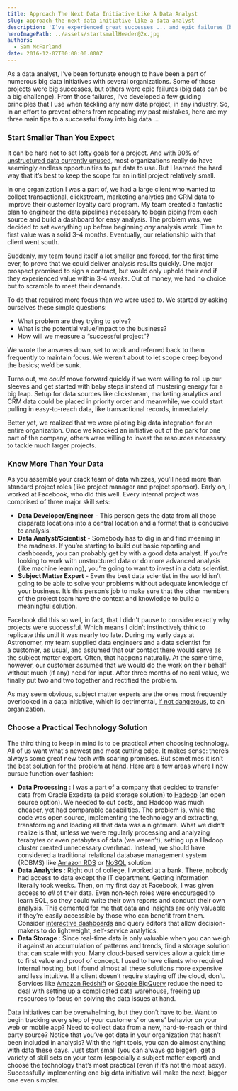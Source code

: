 ```yaml
---
title: Approach The Next Data Initiative Like A Data Analyst
slug: approach-the-next-data-initiative-like-a-data-analyst
description: 'I’ve experienced great successes ... and epic failures (big data can be a big challenge). From those failures, I’ve developed a few guiding principles.'
heroImagePath: ../assets/startsmallHeader@2x.jpg
authors:
  - Sam McFarland
date: 2016-12-07T00:00:00.000Z
---
```

<!-- markdownlint-disable-file -->
As a data analyst, I’ve been fortunate enough to have been a part of numerous big data initiatives with several organizations. Some of those projects were big successes, but others were epic failures (big data can be a big challenge). From those failures, I’ve developed a few guiding principles that I use when tackling any new data project, in any industry. So, in an effort to prevent others from repeating my past mistakes, here are my three main tips to a successful foray into big data …

### Start Smaller Than You Expect

It can be hard not to set lofty goals for a project. And with [90% of unstructured data currently unused](https://www.kdnuggets.com/2015/11/importance-dark-data-big-data-world.html), most organizations really do have seemingly endless opportunities to put data to use. But I learned the hard way that it’s best to keep the scope for an&nbsp;initial project relatively small.

In one organization I was a part of, we had a large client who wanted to collect transactional, clickstream, marketing analytics and CRM data to improve their customer loyalty card program. My team created a fantastic plan to engineer the data pipelines necessary to begin piping from each source and build a dashboard for easy analysis. The problem was, we decided to set everything up before beginning _any_&nbsp;analysis work. Time to first value was a solid 3-4 months. Eventually, our relationship with that client went south.

Suddenly, my team found itself a lot smaller and forced, for the first time ever, to prove that we could deliver analysis results quickly. One major prospect promised to sign a contract, but would only uphold their end if they experienced value within 3-4 _weeks_. Out of money, we had no choice but to scramble to meet their demands.

To do that required more focus than we were used to. We started by asking ourselves these simple questions:

- What problem are they trying to solve?
- What is the potential value/impact to the business?
- How will we&nbsp;measure a “successful project”?

We wrote the answers down, set to work and referred back to them frequently to maintain focus. We weren’t about to let scope creep beyond the basics; we’d be sunk.

Turns out, we _could_&nbsp;move forward quickly if we were willing to roll up our sleeves and get started with baby steps instead of mustering energy for a big leap. Setup for data sources like clickstream, marketing analytics and CRM data could be placed in priority order and meanwhile, we could start pulling in easy-to-reach data, like transactional records, immediately.

Better yet, we realized that we were piloting big data integration for an entire organization. Once we knocked an initiative out of the park for one part of the company, others were&nbsp;willing to invest the resources necessary to tackle much larger projects.

### Know More Than Your Data

As you assemble your crack team of data whizzes, you’ll need more than standard project roles (like project manager and project sponsor). Early on, I worked at Facebook, who did this well. Every internal project was comprised of three major skill sets:

- **Data Developer/Engineer** - This person gets the data from all those disparate locations into a central location and a format that is conducive to analysis. 
- **Data Analyst/Scientist** - Somebody has to dig in and find meaning in the madness. If you’re starting to build out basic reporting and dashboards, you can probably get by with a good data analyst. If you’re looking to work with unstructured data or do more advanced analysis (like machine learning), you’re going to want to invest in a data scientist.
- **Subject Matter Expert** - Even the best data scientist in the world isn’t going to be able to solve your problems without adequate knowledge of your business. It’s this person’s job to make sure that the other members of the project team have the context and knowledge to build a meaningful solution.

Facebook did this so well, in fact, that I didn't pause to consider exactly why projects were successful. Which means&nbsp;I didn’t instinctively think to replicate this until it was nearly too late. During my early days at Astronomer, my team&nbsp;supplied data engineers and a data scientist for a&nbsp;customer, as usual, and assumed that our contact there would serve as the subject matter expert. Often,&nbsp;that happens naturally. At the same time, however, our customer assumed that we would do the work on their behalf without much (if any) need for input. After three months of no real value, we finally put two and two together and&nbsp;rectified the problem.

As may seem obvious, subject matter experts are the ones most frequently overlooked in a data initiative, which is detrimental, [if not dangerous](https://www.forbes.com/sites/kalevleetaru/2016/06/12/why-we-need-more-domain-experts-in-the-data-sciences/#19de82143374), to an organization.&nbsp;

### Choose a Practical Technology Solution

The third thing to keep in mind is to be practical when choosing technology. All of us want what's&nbsp;newest and most cutting edge. It makes sense: there’s always some great new tech with soaring promises. But sometimes it isn’t the best solution for the problem at hand. Here are a few areas where I now pursue function over fashion:

- **Data Processing** : I was a part of a company that&nbsp;decided to transfer data from Oracle Exadata (a paid storage solution) to [Hadoop](https://hadoop.apache.org/) (an open source option). We needed to cut costs, and Hadoop was much cheaper, yet had comparable capabilities. The problem is, while the code was open source, implementing the technology and extracting, transforming and loading all that&nbsp;data was a nightmare. What we didn’t realize is that, unless we were regularly processing and analyzing terabytes or even petabytes of data (we weren’t), setting up a Hadoop cluster created unnecessary overhead. Instead, we should have considered a traditional relational database management system (RDBMS) like [Amazon RDS](https://aws.amazon.com/rds/) or [NoSQL](https://nosql-database.org/) solution.
- **Data Analytics** : Right out of college, I worked at a bank. There, nobody had access to data except the IT department. Getting information literally took weeks. Then, on my first day at Facebook, I was given access to _all_ of their data. Even non-tech roles were encouraged to learn SQL, so they could write their own reports and conduct their own analysis. This cemented for me that data and insights are only valuable if they’re easily accessible by those who can&nbsp;benefit from them. Consider [interactive dashboards](https://www.astronomer.io/blog/six-open-source-dashboards) and query editors that allow decision-makers to do lightweight, self-service analytics.
- **Data Storage** : Since real-time data is only valuable when you can weigh it against an accumulation of patterns and trends, find a storage solution that can scale with you. Many cloud-based services allow a quick time to first value and proof of concept. I used to have clients who required internal hosting, but I found almost all these solutions more expensive and less intuitive. If a client doesn’t require staying off the cloud, don’t. Services like [Amazon Redshift](https://aws.amazon.com/redshift/) or [Google BigQuery](https://cloud.google.com/bigquery/) reduce the need to deal with setting up a complicated data warehouse, freeing up resources to focus on solving the data issues at hand.

Data initiatives can be overwhelming, but they don’t have to be. Want to begin tracking every step of your customers’ or users’ behavior on your web or mobile app? Need to collect data from a new, hard-to-reach or third party source? Notice that you’ve got data in your organization that hasn’t been included in analysis? With the right tools, you can do almost anything with data these days. Just start small (you can always go bigger), get a variety of skill sets on your team (especially a subject matter expert) and choose the technology that’s most practical (even if it’s not the most sexy). Successfully implementing one big data initiative will make the next, bigger one even simpler.

